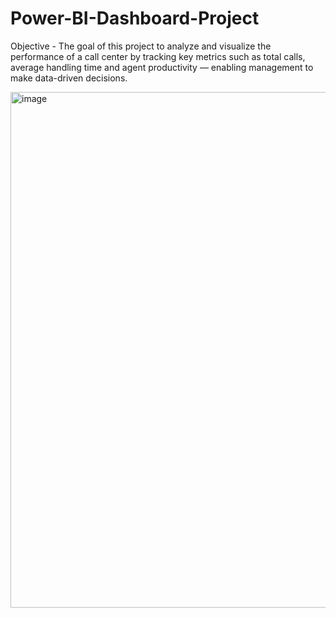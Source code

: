 # Power-BI-Dashboard-Project
 Objective - The goal of this project to analyze and visualize the performance of a call center by tracking key metrics such as total calls, average handling time and agent productivity — enabling management to make data-driven decisions.
 
<img width="1213" height="825" alt="image" src="https://github.com/user-attachments/assets/dd5f5543-b45f-461b-84a2-452ff1e3427d" />
